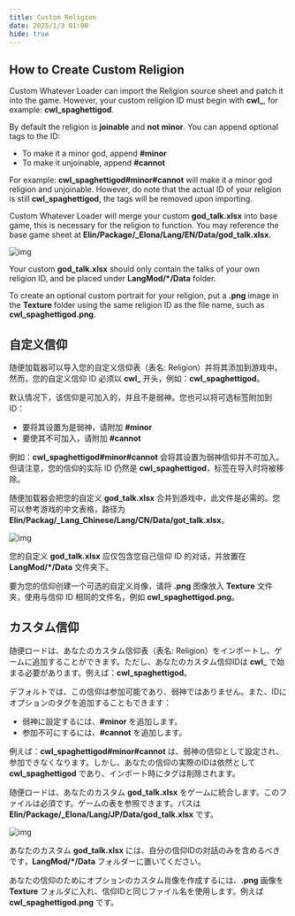 ```yaml
---
title: Custom Religion
date: 2025/1/3 01:00
hide: true
---
```


## How to Create Custom Religion

Custom Whatever Loader can import the Religion source sheet and patch it into the game. However, your custom religion ID must begin with **cwl_**, for example: **cwl_spaghettigod**.

By default the religion is **joinable** and **not minor**. You can append optional tags to the ID:
- To make it a minor god, append **#minor**
- To make it unjoinable, append **#cannot**

For example: **cwl_spaghettigod#minor#cannot** will make it a minor god religion and unjoinable. However, do note that the actual ID of your religion is still **cwl_spaghettigod**, the tags will be removed upon importing.

Custom Whatever Loader will merge your custom **god_talk.xlsx** into base game, this is necessary for the religion to function. You may reference the base game sheet at **Elin/Package/_Elona/Lang/EN/Data/god_talk.xlsx**.

![img](https://i.postimg.cc/P5V71tTq/image.png)

Your custom **god_talk.xlsx** should only contain the talks of your own religion ID, and be placed under **LangMod/*/Data** folder.

To create an optional custom portrait for your religion, put a **.png** image in the **Texture** folder using the same religion ID as the file name, such as **cwl_spaghettigod.png**.

## 自定义信仰

随便加载器可以导入您的自定义信仰表（表名: Religion）并将其添加到游戏中。然而，您的自定义信仰 ID 必须以 **cwl_** 开头，例如：**cwl_spaghettigod**。

默认情况下，该信仰是可加入的，并且不是弱神。您也可以将可选标签附加到 ID：
- 要将其设置为是弱神，请附加 **#minor**
- 要使其不可加入，请附加 **#cannot**

例如：**cwl_spaghettigod#minor#cannot** 会将其设置为弱神信仰并不可加入。但请注意，您的信仰的实际 ID 仍然是 **cwl_spaghettigod**，标签在导入时将被移除。

随便加载器会把您的自定义 **god_talk.xlsx** 合并到游戏中，此文件是必需的。您可以参考游戏的中文表格，路径为 **Elin/Packag/_Lang_Chinese/Lang/CN/Data/got_talk.xlsx**。

![img](https://i.postimg.cc/P5V71tTq/image.png)

您的自定义 **god_talk.xlsx** 应仅包含您自己信仰 ID 的对话，并放置在 **LangMod/*/Data** 文件夹下。

要为您的信仰创建一个可选的自定义肖像，请将 **.png** 图像放入 **Texture** 文件夹，使用与信仰 ID 相同的文件名，例如 **cwl_spaghettigod.png**。

## カスタム信仰

随便ロードは、あなたのカスタム信仰表（表名: Religion）をインポートし、ゲームに追加することができます。ただし、あなたのカスタム信仰IDは **cwl_** で始まる必要があります。例えば：**cwl_spaghettigod**。

デフォルトでは、この信仰は参加可能であり、弱神ではありません。また、IDにオプションのタグを追加することもできます：
- 弱神に設定するには、**#minor** を追加します。
- 参加不可にするには、**#cannot** を追加します。

例えば：**cwl_spaghettigod#minor#cannot** は、弱神の信仰として設定され、参加できなくなります。しかし、あなたの信仰の実際のIDは依然として **cwl_spaghettigod** であり、インポート時にタグは削除されます。

随便ロードは、あなたのカスタム **god_talk.xlsx** をゲームに統合します。このファイルは必須です。ゲームの表を参照できます。パスは **Elin/Package/_Elona/Lang/JP/Data/god_talk.xlsx** です。

![img](https://i.postimg.cc/P5V71tTq/image.png)

あなたのカスタム **god_talk.xlsx** には、自分の信仰IDの対話のみを含めるべきです，**LangMod/*/Data** フォルダーに置いてください。

あなたの信仰のためにオプションのカスタム肖像を作成するには、**.png** 画像を **Texture** フォルダに入れ、信仰IDと同じファイル名を使用します。例えば **cwl_spaghettigod.png** です。